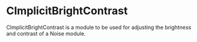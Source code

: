 # CImplicitBrightContrast #

CImplicitBrightContrast is a module to be used for adjusting the brightness and contrast of a Noise module.